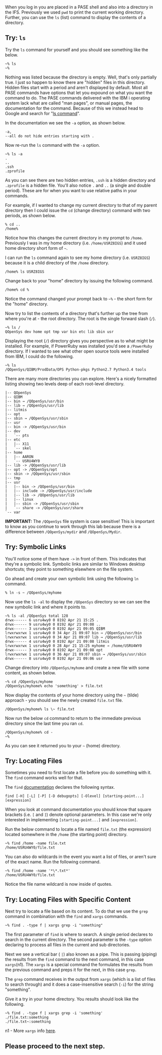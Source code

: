 When you log in you are placed in a PASE shell and also into a directory in the IFS. Previously we used `pwd` to print the current working directory. Further, you can use the `ls` (list) command to display the contents of a directory.

## Try: `ls` 

Try the `ls` command for yourself and you should see something like the below.

``` 
~% ls
~% 
``` 
Nothing was listed because the directory is empty. Well, that's only partially true. I just so happen to know there are "hidden" files in this directory. Hidden files start with a period and aren't displayed by default. Most all PASE commands have options that let you expound on what you want the command to do. The PASE commands delivered with the IBM i operating system lack what are called "man pages", or manual pages, the documentation for the command. Because of this we instead head to Google and search for "[ls command](http://linuxcommand.org/man_pages/ls1.html)".

In the documentation we see the `-a` option, as shown below. 
``` 
-a,
--all do not hide entries starting with . 
``` 
Now re-run the `ls` command with the `-a` option. 
``` 
~% ls -a 
. 
.. 
.ssh 
.zprofile
``` 
As you can see there are two hidden entries, `.ssh` is a hidden directory and `.zprofile` is a hidden file. You'll also notice `.` and `..` (a single and double period). These are for when you want to use relative paths in your commands.

For example, if I wanted to change my current directory to that of my parent directory then I could issue the `cd` (change directory) command with two periods, as shown below.

``` 
% cd .. 
/home% 
```

Notice how this changes the current directory in my prompt to `/home`. Previously I was in my home directory (i.e. `/home/USRZ8IGS`) and it used home directory short form of `~`.

I can run the `ls` command again to see my home directory (i.e. `USRZ8IGS`) because it is a child directory of the `/home` directory.

``` 
/home% ls USRZ8IGS 
```

Change back to your "home" directory by issuing the following command.

``` 
/home% cd % 
``` 
Notice the command changed your prompt back to `~%` - the short form for the "home" directory.

Now try to list the contents of a directory that's further up the tree from where you're at - the root directory. The root is the single forward slash (`/`). 
``` 
~% ls / 
QOpenSys dev home opt tmp var bin etc lib sbin usr 
``` 
Displaying the root (`/`) directory gives you perspective as to what might be installed. For example, if PowerRuby was installed you'd see a `/PowerRuby` directory. If I wanted to see what other open source tools were installed from IBM, I could do the following.

``` 
~% ls 
/QOpenSys/QIBM/ProdData/OPS Python-pkgs Python2.7 Python3.4 tools 
``` 
There are many more directories you can explore. Here's a nicely formatted listing showing two levels deep of each root-level directory. 
``` 
|-- QOpenSys 
|-- QIBM 
|-- bin → /QOpenSys/usr/bin 
|-- lib → /QOpenSys/usr/lib 
|-- litmis 
|-- opt 
|-- sbin → /QOpenSys/usr/sbin 
|-- usr
|-- bin -> /QOpenSys/usr/bin
|-- dev
|   `-- pts
|-- etc
|   |-- X11
|   `-- skel
|-- home
|   |-- AARON
|   `-- USRU4WY0
|-- lib -> /QOpenSys/usr/lib
|-- opt -> /QOpenSys/opt
|-- sbin -> /QOpenSys/usr/sbin
|-- tmp
|-- usr
|   |-- bin -> /QOpenSys/usr/bin
|   |-- include -> /QOpenSys/usr/include
|   |-- lib -> /QOpenSys/usr/lib
|   |-- linux
|   |-- sbin -> /QOpenSys/usr/sbin
|   `-- share -> /QOpenSys/usr/share
`-- var
```

**IMPORTANT:** The `/QOpenSys` file system is case sensitive! This is important to know as you continue to work through this lab because there is a difference between `/QOpenSys/mydir` and `/QOpenSys/Mydir`.

## Try: Symbolic Links

You'll notice some of them have `->` in front of them. This indicates that they're a symbolic link. Symbolic links are similar to Windows desktop shortcuts; they point to something elsewhere on the file system.

Go ahead and create your own symbolic link using the following `ln` command. 
``` 
% ln -s ~ /QOpenSys/myhome 
``` 
Now use the `ls -al` to display the `/QOpenSys` directory so we can see the new symbolic link and where it points to.

```
~% ls -al /QOpenSys total 128 
drwx------ 6 usru4wy0 0 8192 Apr 21 15:25 . 
drwx------ 9 usru4wy0 0 8192 Apr 21 09:08 .. 
drwx------ 3 usru4wy0 0 8192 Apr 21 09:05 QIBM 
lrwxrwxrwx 1 usru4wy0 0 34 Apr 21 09:07 bin → /QOpenSys/usr/bin 
lrwxrwxrwx 1 usru4wy0 0 34 Apr 21 09:07 lib → /QOpenSys/usr/lib 
drwx------ 4 usru4wy0 0 8192 Apr 21 09:08 litmis 
lrwxrwxrwx 1 usru4wy0 0 28 Apr 21 15:25 myhome → /home/USRU4WY0 
drwx------ 3 usru4wy0 0 8192 Apr 21 09:08 opt 
lrwxrwxrwx 1 usru4wy0 0 36 Apr 21 09:07 sbin → /QOpenSys/usr/sbin 
drwx------ 8 usru4wy0 0 8192 Apr 21 09:06 usr 
```
Change directory into `/QOpenSys/myhome` and create a new file with some content, as shown below. 
```
~% cd /QOpenSys/myhome 
/QOpenSys/myhome% echo 'something' > file.txt
``` 
Now display the contents of your home directory using the `~` (tilde) approach - you should see the newly created `file.txt` file.
``` 
/QOpenSys/myhome% ls \~ file.txt 
``` 
Now run the below `cd` command to return to the immediate previous directory since the last time you ran `cd`.

``` 
/QOpenSys/myhome% cd - 
~% 
```

As you can see it returned you to your `~` (home) directory.

## Try: Locating Files

Sometimes you need to first locate a file before you do something with it. The `find` command works well for that.

The `find` [documentation](http://man7.org/linux/man-pages/man1/find.1.html) declares the following syntax.

``` 
find [-H] [-L] [-P] [-D debugopts] [-Olevel] [starting-point...] [expression] 
```

When you look at command documentation you should know that square brackets (i.e. `[` and `]`) denote optional parameters. In this case we're only interested in implementing `[starting-point...]` and
`[expression]`.

Run the below command to locate a file named `file.txt` (the expression) located somewhere in the `/home` (the starting point) directory. 
```
~% find /home -name file.txt 
/home/USRU4WY0/file.txt 
``` 
You can also do wildcards in the event you want a list of files, or aren't sure of the exact name. Run the following command. 
``` 
~% find /home -name '*\*.txt*' 
/home/USRU4WY0/file.txt 
``` 
Notice the file name wildcard is now inside of quotes.

## Try: Locating Files with Specific Content

Next try to locate a file based on its content. To do that we use the `grep` command in combination with the `find` and `xargs` commands.

``` 
~% find . -type f | xargs grep -i "something" 
```

The first parameter of `find` is where to search. A single period declares to search in the current directory. The second parameter is the `-type` option declaring to process all files in the current and sub
directories.

Next we see a vertical bar ( `|`) also known as a pipe. This is passing (piping) the results from the `find` command to the next command, in this case `xargs`(n1). The `xargs` is a special command the formulates the results from the previous command and preps it for the next, in this case `grep`.

The `grep` command receives in the output from `xargs` (which is a list of files to search through) and it does a case-insensitive search (`-i`) for the string "something".

Give it a try in your home directory. You results should look like the following.

```
~% find . -type f | xargs grep -i 'something' 
./file.txt:something 
./file.txt~:something
```

n1 - More `xargs` info [here](https://shapeshed.com/unix-xargs/).

## Please proceed to the next step.
